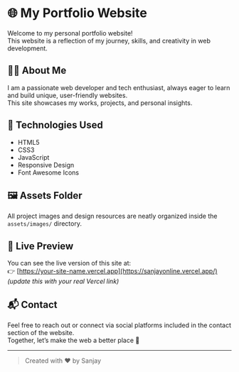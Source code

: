 # 🌐 My Portfolio Website

Welcome to my personal portfolio website!  
This website is a reflection of my journey, skills, and creativity in web development.

## 🧑‍💻 About Me

I am a passionate web developer and tech enthusiast, always eager to learn and build unique, user-friendly websites.  
This site showcases my works, projects, and personal insights.

## 🚀 Technologies Used

- HTML5  
- CSS3  
- JavaScript  
- Responsive Design  
- Font Awesome Icons  

## 🖼️ Assets Folder

All project images and design resources are neatly organized inside the `assets/images/` directory.

## 📱 Live Preview

You can see the live version of this site at:  
👉 [https://your-site-name.vercel.app](https://sanjayonline.vercel.app/) *(update this with your real Vercel link)*

## 📬 Contact

Feel free to reach out or connect via social platforms included in the contact section of the website.  
Together, let’s make the web a better place 💖

---

> Created with ❤️ by Sanjay
